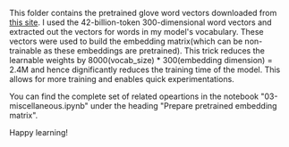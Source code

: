 This folder contains the pretrained glove word vectors downloaded from [this site](https://nlp.stanford.edu/projects/glove/). I used the 42-billion-token 300-dimensional word vectors and extracted out the vectors for words in my model's vocabulary. These vectors were used to build the embedding matrix(which can be non-trainable as these embeddings are pretrained). This trick reduces the learnable weights by 8000(vocab_size) * 300(embedding dimension) = 2.4M and hence dignificantly reduces the training time of the model. This allows for more training and enables quick experimentations.

You can find the complete set of related opeartions in the notebook "03-miscellaneous.ipynb" under the heading "Prepare pretrained embedding matrix".

Happy learning! 
